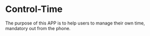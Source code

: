 # Control-Time
The purpose of this APP is to help users to manage their own time, mandatory out from the phone.
